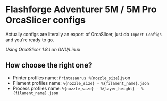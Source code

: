 # Flashforge Adventurer 5M / 5M Pro OrcaSlicer configs

Actually configs are literally an export of OrcaSlicer, just do `Import Configs` and you're ready to go.

*Using OrcaSlicer 1.8.1 on GNU/Linux*

## How choose the right one?

- Printer profiles name: `Printasaurus %{nozzle_size}`.json
- Filament profiles name: `%{nozzle_size} - %{filament_name}.json`
- Process profiles name: `%{nozzle_size} - %{layer_height} - %{filament_name}.json`
